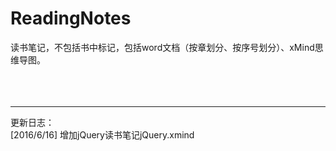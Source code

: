 # ReadingNotes
读书笔记，不包括书中标记，包括word文档（按章划分、按序号划分）、xMind思维导图。
<br/><br/><br/><br/>
<hr/>
更新日志：<br/>
[2016/6/16] 增加jQuery读书笔记jQuery.xmind
